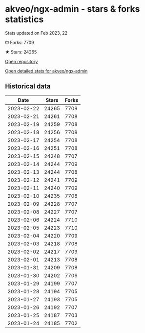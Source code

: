 # akveo/ngx-admin - stars & forks statistics

Stats updated on Feb 2023, 22

☋ Forks: 7709

★ Stars: 24265

[Open repository](https://github.com/akveo/ngx-admin)

[Open detailed stats for akveo/ngx-admin](https://reviewgithub.com/rep/akveo/ngx-admin)

## Historical data
| Date | Stars | Forks |
|------|-------|-------|
| 2023-02-22 | 24265 | 7709 | 
| 2023-02-21 | 24261 | 7708 | 
| 2023-02-19 | 24259 | 7708 | 
| 2023-02-18 | 24256 | 7708 | 
| 2023-02-17 | 24254 | 7708 | 
| 2023-02-16 | 24251 | 7708 | 
| 2023-02-15 | 24248 | 7707 | 
| 2023-02-14 | 24244 | 7709 | 
| 2023-02-13 | 24244 | 7708 | 
| 2023-02-12 | 24241 | 7709 | 
| 2023-02-11 | 24240 | 7709 | 
| 2023-02-10 | 24235 | 7708 | 
| 2023-02-09 | 24228 | 7707 | 
| 2023-02-08 | 24227 | 7707 | 
| 2023-02-06 | 24224 | 7710 | 
| 2023-02-05 | 24223 | 7710 | 
| 2023-02-04 | 24220 | 7709 | 
| 2023-02-03 | 24218 | 7708 | 
| 2023-02-02 | 24217 | 7709 | 
| 2023-02-01 | 24213 | 7708 | 
| 2023-01-31 | 24209 | 7708 | 
| 2023-01-30 | 24202 | 7706 | 
| 2023-01-29 | 24199 | 7707 | 
| 2023-01-28 | 24194 | 7705 | 
| 2023-01-27 | 24193 | 7705 | 
| 2023-01-26 | 24192 | 7707 | 
| 2023-01-25 | 24187 | 7703 | 
| 2023-01-24 | 24185 | 7702 | 

